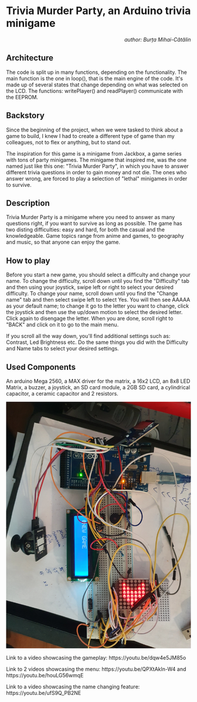 # Trivia Murder Party, an Arduino trivia minigame
<p align="right" >  <i> author: Burța Mihai-Cătălin </i> </p>

## Architecture

  <p> The code is split up in many functions, depending on the functionality. The main function is the one in loop(), that is the main engine of the code. It's made up of several states that change depending on what was selected on the LCD. The functions: writePlayer() and readPlayer() communicate with the EEPROM. </p>

## Backstory

  <p> Since the beginning of the project, when we were tasked to think about a game to build, I knew I had to create a different type of game than my colleagues, not to flex or anything, but to stand out. </p>
  <p> The inspiration for this game is a minigame from Jackbox, a game series with tons of party minigames. The minigame that inspired me, was the one named just like this one: "Trivia Murder Party", in which you have to answer different trivia questions in order to gain money and not die. The ones who answer wrong, are forced to play a selection of "lethal" minigames in order to survive. </p>

## Description

  <p> Trivia Murder Party is a minigame where you need to answer as many questions right, if you want to survive as long as possible. The game has two disting difficulties: easy and hard, for both the casual and the knowledgeable. Game topics range from anime and games, to geography and music, so that anyone can enjoy the game. </p>
  
## How to play

  <p> Before you start a new game, you should select a difficulty and change your name. To change the difficulty, scroll down until you find the "Difficulty" tab and then using your joystick, swipe left or right to select your desired difficulty. To change your name, scroll down until you find the "Change name" tab and then select swipe left to select Yes. You will then see AAAAA as your default name; to change it go to the letter you want to change, click the joystick and then use the up/down motion to select the desired letter. Click again to disengage the letter. When you are done, scroll right to "BACK" and click on it to go to the main menu. </p>
  <p> If you scroll all the way down, you'll find additional settings such as: Contrast, Led Brightness etc. Do the same things you did with the Difficulty and Name tabs to select your desired settings. </p>
  
## Used Components

  <p> An arduino Mega 2560, a MAX driver for the matrix, a 16x2 LCD, an 8x8 LED Matrix, a buzzer, a joystick, an SD card module, a 2GB SD card, a cylindrical capacitor, a ceramic capacitor and 2 resistors. </p>

![proj1_setup](https://github.com/cbrt-mihai/ArduinoTriviaMurderParty/blob/main/setup/setup.jpg?raw=true)

<p> Link to a video showcasing the gameplay: https://youtu.be/dqw4e5JM85o </p>
<p> Link to 2 videos showcasing the menu: https://youtu.be/QPXtAkIn-W4 and https://youtu.be/houLG56wmqE </p>
<p> Link to a video showcasing the name changing feature: https://youtu.be/ufS9Q_PB2NE </p>
